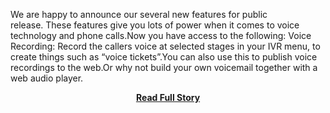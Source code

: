 <p>We are happy to announce our several new features for public release. These features give you lots of power when it comes to voice technology and phone calls.Now you have access to the following:
 Voice Recording: Record the callers voice at selected stages in your IVR menu, to create things such as “voice tickets”.You can also use this to publish voice recordings to the web.Or why not build your own voicemail together with a web audio player.</p>
<center><p><a href="http://46elks.com/blog/2012/07/20/announcement/new-voice-features" style='padding:25px; font-sze:18px; font-weight: bold;'>Read Full Story</a></p></center>
